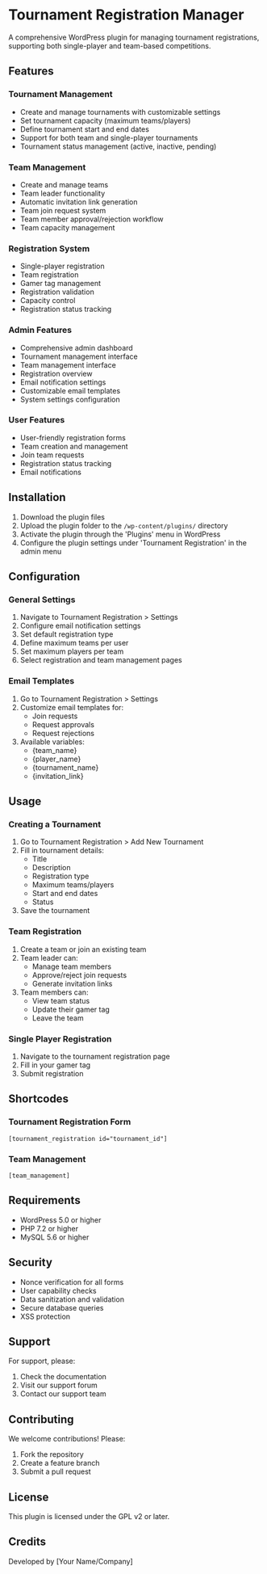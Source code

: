 # Tournament Registration Manager

A comprehensive WordPress plugin for managing tournament registrations, supporting both single-player and team-based competitions.

## Features

### Tournament Management
- Create and manage tournaments with customizable settings
- Set tournament capacity (maximum teams/players)
- Define tournament start and end dates
- Support for both team and single-player tournaments
- Tournament status management (active, inactive, pending)

### Team Management
- Create and manage teams
- Team leader functionality
- Automatic invitation link generation
- Team join request system
- Team member approval/rejection workflow
- Team capacity management

### Registration System
- Single-player registration
- Team registration
- Gamer tag management
- Registration validation
- Capacity control
- Registration status tracking

### Admin Features
- Comprehensive admin dashboard
- Tournament management interface
- Team management interface
- Registration overview
- Email notification settings
- Customizable email templates
- System settings configuration

### User Features
- User-friendly registration forms
- Team creation and management
- Join team requests
- Registration status tracking
- Email notifications

## Installation

1. Download the plugin files
2. Upload the plugin folder to the `/wp-content/plugins/` directory
3. Activate the plugin through the 'Plugins' menu in WordPress
4. Configure the plugin settings under 'Tournament Registration' in the admin menu

## Configuration

### General Settings
1. Navigate to Tournament Registration > Settings
2. Configure email notification settings
3. Set default registration type
4. Define maximum teams per user
5. Set maximum players per team
6. Select registration and team management pages

### Email Templates
1. Go to Tournament Registration > Settings
2. Customize email templates for:
   - Join requests
   - Request approvals
   - Request rejections
3. Available variables:
   - {team_name}
   - {player_name}
   - {tournament_name}
   - {invitation_link}

## Usage

### Creating a Tournament
1. Go to Tournament Registration > Add New Tournament
2. Fill in tournament details:
   - Title
   - Description
   - Registration type
   - Maximum teams/players
   - Start and end dates
   - Status
3. Save the tournament

### Team Registration
1. Create a team or join an existing team
2. Team leader can:
   - Manage team members
   - Approve/reject join requests
   - Generate invitation links
3. Team members can:
   - View team status
   - Update their gamer tag
   - Leave the team

### Single Player Registration
1. Navigate to the tournament registration page
2. Fill in your gamer tag
3. Submit registration

## Shortcodes

### Tournament Registration Form
```
[tournament_registration id="tournament_id"]
```

### Team Management
```
[team_management]
```

## Requirements

- WordPress 5.0 or higher
- PHP 7.2 or higher
- MySQL 5.6 or higher

## Security

- Nonce verification for all forms
- User capability checks
- Data sanitization and validation
- Secure database queries
- XSS protection

## Support

For support, please:
1. Check the documentation
2. Visit our support forum
3. Contact our support team

## Contributing

We welcome contributions! Please:
1. Fork the repository
2. Create a feature branch
3. Submit a pull request

## License

This plugin is licensed under the GPL v2 or later.

## Credits

Developed by [Your Name/Company] 